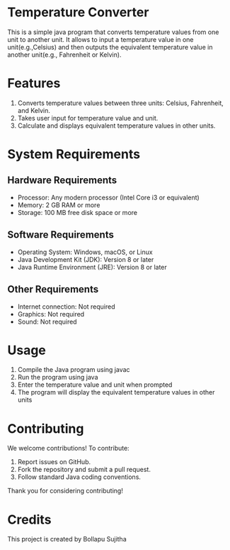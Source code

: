 # Temperature Converter
 This is a simple java program that converts temperature values from one unit to another unit. It allows to input a temperature value in one unit(e.g.,Celsius) and then outputs the equivalent temperature 
   value in another unit(e.g., Fahrenheit or Kelvin).

# Features
 1. Converts temperature values between three units: Celsius, Fahrenheit, and Kelvin.
 2. Takes user input for temperature value and unit.
 3. Calculate and displays equivalent temperature values in other units.

# System Requirements
  ## Hardware Requirements
- Processor: Any modern processor (Intel Core i3 or equivalent)
- Memory: 2 GB RAM or more
- Storage: 100 MB free disk space or more

## Software Requirements
- Operating System: Windows, macOS, or Linux
- Java Development Kit (JDK): Version 8 or later
- Java Runtime Environment (JRE): Version 8 or later

## Other Requirements
- Internet connection: Not required
- Graphics: Not required
- Sound: Not required

# Usage
 1. Compile the Java program using javac
 2. Run the program using java
 3. Enter the temperature value and unit when prompted
 4. The program will display the equivalent temperature values in other units

# Contributing
 We welcome contributions! To contribute:
 1. Report issues on GitHub.
 2. Fork the repository and submit a pull request.
 3. Follow standard Java coding conventions.

Thank you for considering contributing!

# Credits
 This project is created by Bollapu Sujitha

